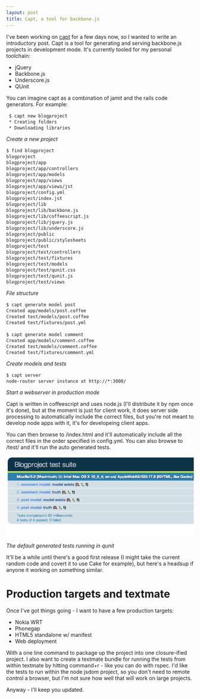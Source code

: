 ```yaml
---
layout: post
title: Capt, a tool for backbone.js
---
```


I've been working on [capt](http://github.com/bnolan/capt) for a few days now, so I wanted to write an introductory post. Capt is a tool for generating and serving backbone.js projects in development mode. It's currently tooled for my personal toolchain:

* jQuery
* Backbone.js
* Underscore.js
* QUnit

You can imagine capt as a combination of jamit and the rails code generators. For example:

     $ capt new blogproject
     * Creating folders
     * Downloading libraries
    
<cite>Create a new project</cite>

    $ find blogproject
    blogproject
    blogproject/app
    blogproject/app/controllers
    blogproject/app/models
    blogproject/app/views
    blogproject/app/views/jst
    blogproject/config.yml
    blogproject/index.jst
    blogproject/lib
    blogproject/lib/backbone.js
    blogproject/lib/coffeescript.js
    blogproject/lib/jquery.js
    blogproject/lib/underscore.js
    blogproject/public
    blogproject/public/stylesheets
    blogproject/test
    blogproject/test/controllers
    blogproject/test/fixtures
    blogproject/test/models
    blogproject/test/qunit.css
    blogproject/test/qunit.js
    blogproject/test/views

<cite>File structure</cite>

    $ capt generate model post
    Created app/models/post.coffee
    Created test/models/post.coffee
    Created test/fixtures/post.yml

    $ capt generate model comment
    Created app/models/comment.coffee
    Created test/models/comment.coffee
    Created test/fixtures/comment.yml

<cite>Create models and tests</cite>

    $ capt server
    node-router server instance at http://*:3000/

<cite>Start a webserver in production mode</cite>

Capt is written in coffeescript and uses node.js (I'll distribute it by npm once it's done), but at the moment is just for client work, it does server side processing to automatically include the correct files, but you're not meant to develop node apps with it, it's for developeing client apps.

You can then browse to /index.html and it'll automatically include all the correct files in the order specified in config.yml. You can also browse to /test/ and it'll run the auto generated tests.

<img src="/images/capt-test.png" />

<cite>The default generated tests running in qunit</cite>

It'll be a while until there's a good first release (I might take the current random code and covert it to use Cake for example), but here's a headsup if anyone it working on something similar. 

# Production targets and textmate

Once I've got things going - I want to have a few production targets:

* Nokia WRT
* Phonegap
* HTML5 standalone w/ manifest
* Web deployment

With a one line command to package up the project into one closure-ified project. I also want to create a textmate bundle for running the tests from within textmate by hitting command+r - like you can do with rspec. I'd like the tests to run within the node jsdom project, so you don't need to remote control a browser, but I'm not sure how well that will work on large projects.

Anyway - I'll keep you updated.